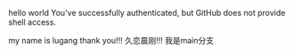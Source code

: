 hello world
You've successfully authenticated, but GitHub does not provide shell access.

my name is lugang
thank you!!!
久恋晨刚!!!
我是main分支

